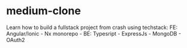 # medium-clone
Learn how to build a fullstack project from crash using techstack: FE: Angular/Ionic - Nx monorepo - BE: Typesript - ExpressJs - MongoDB - OAuth2
